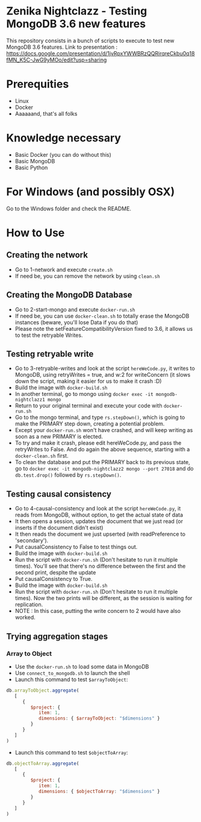 # Zenika Nightclazz - Testing MongoDB 3.6 new features

This repository consists in a bunch of scripts to execute to test new MongoDB 3.6 features.
Link to presentation : https://docs.google.com/presentation/d/1jvRpxYWWBRzQQRirqreCkbu0q18fMN_K5C-JwG9yMOo/edit?usp=sharing

# Prerequities

 * Linux
 * Docker
 * Aaaaaand, that's all folks

# Knowledge necessary

 * Basic Docker (you can do without this)
 * Basic MongoDB
 * Basic Python

# For Windows (and possibly OSX)

Go to the Windows folder and check the README. 

# How to Use

## Creating the network

 * Go to 1-network and execute `create.sh`
 * If need be, you can remove the network by using `clean.sh`

## Creating the MongoDB Database

 * Go to 2-start-mongo and execute `docker-run.sh`
 * If need be, you can use `docker-clean.sh` to totally erase the MongoDB instances (beware, you'll lose Data if you do that)
 * Please note the setFeatureCompatibilityVersion fixed to 3.6, it allows us to test the retryable Writes.

## Testing retryable write

 * Go to 3-retryable-writes and look at the script `hereWeCode.py`, it writes to MongoDB, using retryWrites = true, and w:2 for writeConcern (it slows down the script, making it easier for us to make it crash :D)
 * Build the image with `docker-build.sh`
 * In another terminal, go to mongo using `docker exec -it mongodb-nightclazz1 mongo`
 * Return to your original terminal and execute your code with `docker-run.sh`
 * Go to the mongo terminal, and type `rs.stepDown()`, which is going to make the PRIMARY step down, creating a potential problem.
 * Except your `docker-run.sh` won't have crashed, and will keep writing as soon as a new PRIMARY is elected.
 * To try and make it crash, please edit hereWeCode.py, and pass the retryWrites to False. And do again the above sequence, starting with a `docker-clean.sh` first.
 * To clean the database and put the PRIMARY back to its previous state, go to `docker exec -it mongodb-nightclazz2 mongo --port 27018` and do `db.test.drop()` followed by `rs.stepDown()`.

## Testing causal consistency

 * Go to 4-causal-consistency and look at the script `hereWeCode.py`, it reads from MongoDB, without option, to get the actual state of data
 * It then opens a session, updates the document that we just read (or inserts if the document didn't exist)
 * It then reads the document we just upserted (with readPreference to 'secondary').
 * Put causalConsistency to False to test things out.
 * Build the image with `docker-build.sh`
 * Run the script with `docker-run.sh` (Don't hesitate to run it multiple times). You'll see that there's no difference between the first and the second print, despite the update
 * Put causalConsistency to True.
 * Build the image with `docker-build.sh`
 * Run the script with `docker-run.sh` (Don't hesitate to run it multiple times). Now the two prints will be different, as the session is waiting for replication. 
 * NOTE : In this case, putting the write concern to 2 would have also worked.

## Trying aggregation stages

### Array to Object
 * Use the `docker-run.sh` to load some data in MongoDB
 * Use `connect_to_mongodb.sh` to launch the shell
 * Launch this command to test `$arrayToObject`:
```javascript
db.arrayToObject.aggregate(
   [
      {
         $project: {
            item: 1,
            dimensions: { $arrayToObject: "$dimensions" }
         }
      }
   ]
)
```
 * Launch this command to test `$objectToArray`:
```javascript
db.objectToArray.aggregate(
   [
      {
         $project: {
            item: 1,
            dimensions: { $objectToArray: "$dimensions" }
         }
      }
   ]
)
```

